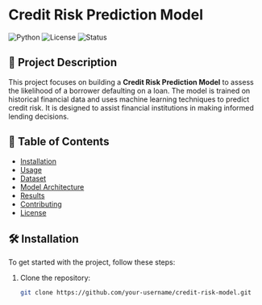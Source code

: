 # Credit Risk Prediction Model

![Python](https://img.shields.io/badge/Python-3.8%2B-blue)
![License](https://img.shields.io/badge/License-MIT-green)
![Status](https://img.shields.io/badge/Status-Completed-brightgreen)
## 📝 Project Description
This project focuses on building a **Credit Risk Prediction Model** to assess the likelihood of a borrower defaulting on a loan. The model is trained on historical financial data and uses machine learning techniques to predict credit risk. It is designed to assist financial institutions in making informed lending decisions.
## 📑 Table of Contents
- [Installation](#installation)
- [Usage](#usage)
- [Dataset](#dataset)
- [Model Architecture](#model-architecture)
- [Results](#results)
- [Contributing](#contributing)
- [License](#license)
## 🛠️ Installation
To get started with the project, follow these steps:

1. Clone the repository:
   ```bash
   git clone https://github.com/your-username/credit-risk-model.git
